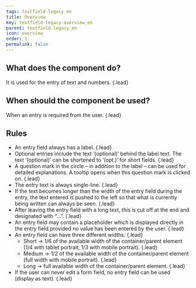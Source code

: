 ```yaml
---
tags: textfield-legacy_en
title: Overview
key: textfield-legacy-overview_en
parent: textfield-legacy_en
icon: overview
order: 1
permalink: false  
---
```


## What does the component do?
It is used for the entry of text and numbers. {.lead}

## When should the component be used?
When an entry is required from the user. {.lead}

## Rules
* An entry field always has a label. {.lead}
* Optional entries include the text ‘(optional)’ behind the label text. The text ‘(optional)’ can be shortened to ‘(opt.)’ for short fields. {.lead}
* A question mark in the circle – in addition to the label – can be used for detailed explanations. A <sbb-link variant="inline" href="/en/design-system/legacy/components/tooltip/">tooltip</sbb-link> opens when this question mark is clicked on. {.lead}
* The entry text is always single-line. {.lead}
* If the text becomes longer than the width of the entry field during the entry, the text entered is pushed to the left so that what is currently being written can always be seen. {.lead}
* After leaving the entry field with a long text, this is cut off at the end and designated with “…”. {.lead}
* An entry field may contain a placeholder which is displayed directly in the entry field provided no value has been entered by the user. {.lead}
* An entry field can have three different widths: {.lead}
    * Short → 1/6 of the available width of the container/parent element (1/4 with tablet portrait, 1/3 with mobile portrait). {.lead}
    * Medium → 1/2 of the available width of the container/parent element (full width with mobile portrait). {.lead}
    * Long → full available width of the container/parent element. {.lead}
* If the user can never edit a form field, no entry field can be used (display as text). {.lead}